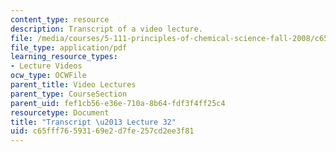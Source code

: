 ```yaml
---
content_type: resource
description: Transcript of a video lecture.
file: /media/courses/5-111-principles-of-chemical-science-fall-2008/c65fff76593169e2d7fe257cd2ee3f81_5-111F08-L32.pdf
file_type: application/pdf
learning_resource_types:
- Lecture Videos
ocw_type: OCWFile
parent_title: Video Lectures
parent_type: CourseSection
parent_uid: fef1cb56-e36e-710a-8b64-fdf3f4ff25c4
resourcetype: Document
title: "Transcript \u2013 Lecture 32"
uid: c65fff76-5931-69e2-d7fe-257cd2ee3f81
---
```

